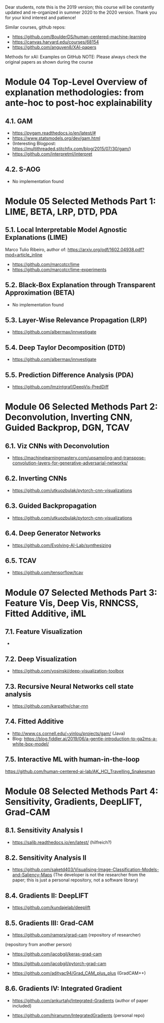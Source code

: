 Dear students, note this is the 2019 version; this course will be constantly updated and re-organized in summer 2020 to the 2020 version. Thank you for your kind interest and patience!


Similar courses, github repos:
- https://github.com/BoulderDS/human-centered-machine-learning
- https://canvas.harvard.edu/courses/68154
- https://github.com/anguyen8/XAI-papers

Methods for xAI: Examples on GitHub
NOTE: Please always check the original papers as shown during the course

# Module 04 Top-Level Overview of explanation methodologies: from ante-hoc to post-hoc explainability ###

## 4.1. GAM

- https://pygam.readthedocs.io/en/latest/#
- https://www.statsmodels.org/dev/gam.html
- (Interesting Blogpost: https://multithreaded.stitchfix.com/blog/2015/07/30/gam/)
- https://github.com/interpretml/interpret

## 4.2. S-AOG

- No implementation found

# Module 05 Selected Methods Part 1: LIME, BETA, LRP, DTD, PDA ###

## 5.1. Local Interpretable Model Agnostic Explanations (LIME)

Marco Tulio Ribeiro, author of: https://arxiv.org/pdf/1602.04938.pdf?mod=article_inline
- https://github.com/marcotcr/lime
- https://github.com/marcotcr/lime-experiments

## 5.2. Black-Box Explanation through Transparent Approximation (BETA)

- No implementation found

## 5.3. Layer-Wise Relevance Propagation (LRP)

- https://github.com/albermax/innvestigate

## 5.4. Deep Taylor Decomposition (DTD)

- https://github.com/albermax/innvestigate

## 5.5. Prediction Difference Analysis (PDA)

- https://github.com/lmzintgraf/DeepVis-PredDiff

# Module 06 Selected Methods Part 2: Deconvolution, Inverting CNN, Guided Backprop, DGN, TCAV ###

## 6.1. Viz CNNs with Deconvolution

- https://machinelearningmastery.com/upsampling-and-transpose-convolution-layers-for-generative-adversarial-networks/

## 6.2. Inverting CNNs

- https://github.com/utkuozbulak/pytorch-cnn-visualizations

## 6.3. Guided Backpropagation

- https://github.com/utkuozbulak/pytorch-cnn-visualizations

## 6.4. Deep Generator Networks

- https://github.com/Evolving-AI-Lab/synthesizing

## 6.5. TCAV

- https://github.com/tensorflow/tcav

# Module 07 Selected Methods Part 3: Feature Vis, Deep Vis, RNNCSS, Fitted Additive, iML ###

## 7.1. Feature Visualization

- 

## 7.2. Deep Visualization

- https://github.com/yosinski/deep-visualization-toolbox

## 7.3. Recursive Neural Networks cell state analysis

- https://github.com/karpathy/char-rnn

## 7.4. Fitted Additive

- http://www.cs.cornell.edu/~yinlou/projects/gam/ (Java)
- Blog: https://blog.fiddler.ai/2019/06/a-gentle-introduction-to-ga2ms-a-white-box-model/

## 7.5. Interactive ML with human-in-the-loop

https://github.com/human-centered-ai-lab/AK_HCI_Travelling_Snakesman

# Module 08 Selected Methods Part 4: Sensitivity, Gradients, DeepLIFT, Grad-CAM  ###

## 8.1. Sensitivity Analysis I

- https://salib.readthedocs.io/en/latest/ (hilfreich?)

## 8.2. Sensitivity Analysis II

- https://github.com/saketd403/Visualising-Image-Classification-Models-and-Saliency-Maps 
(The developer is not the researcher from the paper; this is just a personal repository, 
not a software library)

## 8.4. Gradients II: DeepLIFT

- https://github.com/kundajelab/deeplift

## 8.5. Gradients III: Grad-CAM 

- https://github.com/ramprs/grad-cam (repository of researcher)

(repository from another person)
- https://github.com/jacobgil/keras-grad-cam
- https://github.com/jacobgil/pytorch-grad-cam

- https://github.com/adityac94/Grad_CAM_plus_plus (GradCAM++)

## 8.6. Gradients IV: Integrated Gradient 

- https://github.com/ankurtaly/Integrated-Gradients (author of paper included)

- https://github.com/hiranumn/IntegratedGradients (personal repo)

